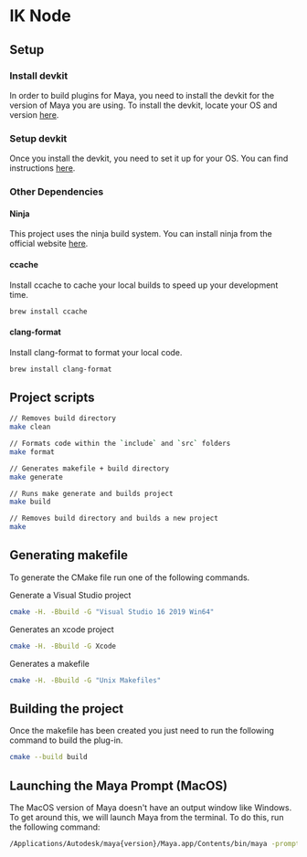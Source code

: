 # IK Node

## Setup

### Install devkit
In order to build plugins for Maya, you need to install the devkit for the version of Maya you are using. To install the devkit, locate your OS and version [here](https://www.autodesk.com/developer-network/platform-technologies/maya).

### Setup devkit
Once you install the devkit, you need to set it up for your OS. You can find instructions [here](https://help.autodesk.com/view/MAYAUL/2023/ENU/?guid=Maya_SDK_Setting_up_your_build_html).

### Other Dependencies

#### Ninja
This project uses the ninja build system.
You can install ninja from the official website [here](https://github.com/ninja-build/ninja).

#### ccache
Install ccache to cache your local builds to speed up your development time.
```bash
brew install ccache
```

#### clang-format
Install clang-format to format your local code.
```bash
brew install clang-format
```

## Project scripts
```bash
// Removes build directory
make clean

// Formats code within the `include` and `src` folders
make format

// Generates makefile + build directory
make generate

// Runs make generate and builds project
make build

// Removes build directory and builds a new project
make
```

## Generating makefile
To generate the CMake file run one of the following commands.

Generate a Visual Studio project
```bash
cmake -H. -Bbuild -G "Visual Studio 16 2019 Win64"
```

Generates an xcode project
```bash
cmake -H. -Bbuild -G Xcode
```

Generates a makefile
```bash
cmake -H. -Bbuild -G "Unix Makefiles"
```

## Building the project
Once the makefile has been created you just need to run the following command to build the plug-in.
```bash
cmake --build build
```

## Launching the Maya Prompt (MacOS)
The MacOS version of Maya doesn't have an output window like Windows. To get around this, we will launch Maya from the terminal. To do this, run the following command:
```bash
/Applications/Autodesk/maya{version}/Maya.app/Contents/bin/maya -prompt
```
